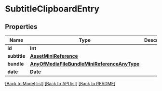# SubtitleClipboardEntry

## Properties

Name | Type | Description | Notes
------------ | ------------- | ------------- | -------------
**id** | **Int** |  | 
**subtitle** | [**AssetMiniReference**](AssetMiniReference.md) |  | 
**bundle** | [**AnyOfMediaFileBundleMiniReferenceAnyType**](AnyOfMediaFileBundleMiniReferenceAnyType.md) |  | [optional] 
**date** | **Date** |  | [readonly] 

[[Back to Model list]](../#documentation-for-models) [[Back to API list]](../#documentation-for-api-endpoints) [[Back to README]](../)


